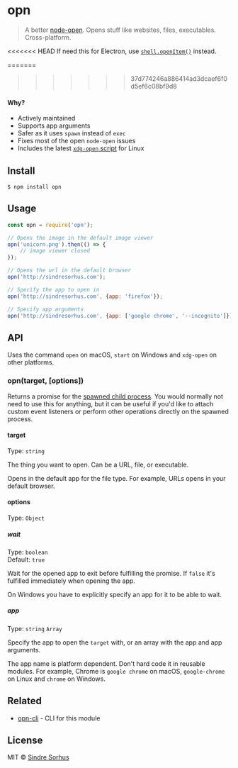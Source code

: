 # opn

> A better [node-open](https://github.com/pwnall/node-open). Opens stuff like websites, files, executables. Cross-platform.

<<<<<<< HEAD
If need this for Electron, use [`shell.openItem()`](https://electronjs.org/docs/api/shell#shellopenitemfullpath) instead.

=======
>>>>>>> 37d774246a886414ad3dcaef6f0d5ef6c08bf9d8

#### Why?

- Actively maintained
- Supports app arguments
- Safer as it uses `spawn` instead of `exec`
- Fixes most of the open `node-open` issues
- Includes the latest [`xdg-open` script](http://cgit.freedesktop.org/xdg/xdg-utils/commit/?id=c55122295c2a480fa721a9614f0e2d42b2949c18) for Linux


## Install

```
$ npm install opn
```


## Usage

```js
const opn = require('opn');

// Opens the image in the default image viewer
opn('unicorn.png').then(() => {
	// image viewer closed
});

// Opens the url in the default browser
opn('http://sindresorhus.com');

// Specify the app to open in
opn('http://sindresorhus.com', {app: 'firefox'});

// Specify app arguments
opn('http://sindresorhus.com', {app: ['google chrome', '--incognito']});
```


## API

Uses the command `open` on macOS, `start` on Windows and `xdg-open` on other platforms.

### opn(target, [options])

Returns a promise for the [spawned child process](https://nodejs.org/api/child_process.html#child_process_class_childprocess). You would normally not need to use this for anything, but it can be useful if you'd like to attach custom event listeners or perform other operations directly on the spawned process.

#### target

Type: `string`

The thing you want to open. Can be a URL, file, or executable.

Opens in the default app for the file type. For example, URLs opens in your default browser.

#### options

Type: `Object`

##### wait

Type: `boolean`<br>
Default: `true`

Wait for the opened app to exit before fulfilling the promise. If `false` it's fulfilled immediately when opening the app.

On Windows you have to explicitly specify an app for it to be able to wait.

##### app

Type: `string` `Array`

Specify the app to open the `target` with, or an array with the app and app arguments.

The app name is platform dependent. Don't hard code it in reusable modules. For example, Chrome is `google chrome` on macOS, `google-chrome` on Linux and `chrome` on Windows.


## Related

- [opn-cli](https://github.com/sindresorhus/opn-cli) - CLI for this module


## License

MIT © [Sindre Sorhus](https://sindresorhus.com)
